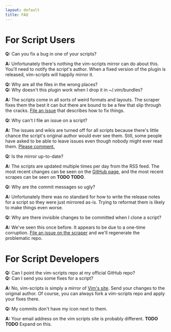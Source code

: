 ```yaml
---
layout: default
title: FAQ
---
```



For Script Users
================

**Q:** Can you fix a bug in one of your scripts?

**A:** Unfortunately there's nothing the vim-scripts mirror can
do about this.  You'll need to notify the script's author.  When
a fixed version of the plugin is released, vim-scripts will
happily mirror it.


**Q:** Why are all the files in the wrong places?<br/>
**Q:** Why doesn't this plugin work when I drop it in ~/.vim/bundles?

**A:** The scripts come in all sorts of weird formats and layouts.
The scraper fixes them the best it can but there are bound to
be a few that slip through the cracks.
<a href="http://github.com/vim-scripts/vim-scraper/issues">File an issue</a>
that describes how to fix things.


**Q:** Why can't I file an issue on a script?

**A:** The issues and wikis are turned off for all scripts because
there's little chance the script's original author would ever see them.
Still, some people have asked to be able to leave issues even though
nobody might ever read them.
<a href="http://github.com/vim-scripts/vim-scraper/issues/issue/3">
Please comment.</a>


**Q:** Is the mirror up-to-date?

**A:** The scripts are updated multiple times per day from the
RSS feed.  The most recent changes can be seen on the
<a href="http://github.com/vim-scripts">GitHub page</a>,
and the most recent scrapes can be seen on **TODO TODO**.


**Q:** Why are the commit messages so ugly?

**A:** Unfortunately there was no standard for how to write the
release notes for a script so they were just mirrored as-is.
Trying to reformat them is likely to make things even worse.


**Q:** Why are there invisible changes to be committed when I clone a script?

**A:** We've seen this once before.  It appears to be due to a one-time corruption.
<a href="http://github.com/vim-scripts/vim-scraper/issues">File an issue on the scraper</a>
and we'll regenerate the problematic repo.


For Script Developers
=====================

**Q:** Can I point the vim-scripts repo at my official GitHub repo?<br/>
**Q:** Can I send you some fixes for a script?

**A:** No, vim-scripts is simply a mirror of <a href="http://www.vim.org/scripts/index.php">Vim's site</a>.
Send your changes to the original author.
Of course, you can always fork a vim-scripts repo and apply your fixes there.


**Q:** My commits don't have my icon next to them.

**A:** Your email address on the vim scripts site is probably different.
**TODO TODO** Expand on this.

